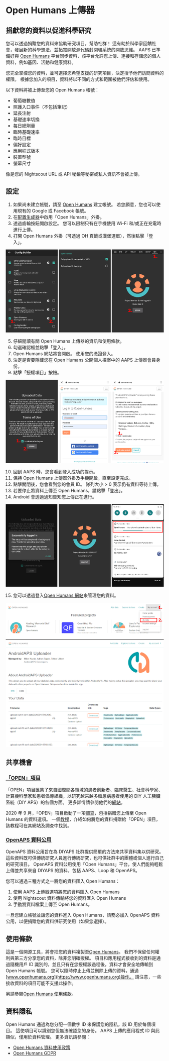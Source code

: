 # Open Humans 上傳器

## 捐獻您的資料以促進科學研究

您可以透過捐贈您的資料來協助研究項目，幫助社群！ 這有助於科學家回饋社會，發展新的科學想法，並拓寬開放源代碼封閉環系統的開放思維。 AAPS 已準備好與 [Open Humans](https://www.openhumans.org) 平台同步資料，該平台允許您上傳、連接和存儲您的個人資料，例如基因、活動和健康資料。

您完全掌控您的資料，並可選擇您希望支援的研究項目，決定授予他們訪問資料的權限。 根據您加入的項目，資料將以不同的方式和範圍被他們評估和使用。

以下資料將被上傳至您的 Open Humans 帳號：

- 葡萄糖數值
- 照護入口事件（不包括筆記）
- 延長注射
- 基礎速率切換
- 每日總劑量
- 臨時基礎速率
- 臨時目標
- 偏好設定
- 應用程式版本
- 裝置型號
- 螢幕尺寸

像是您的 Nightscout URL 或 API 秘鑰等秘密或私人資訊不會被上傳。

## 設定

1. 如果尚未建立帳號，請至 [Open Humans](https://www.openhumans.org) 建立帳號。 若您願意，您也可以使用現有的 Google 或 Facebook 帳號。
2. 在[配置生成器](../Configuration/Config-Builder.md)中啟用「Open Humans」外掛。
3. 透過齒輪按鈕開啟設定。 您可以限制只有在手機使用 Wi-Fi 和/或正在充電時進行上傳。
4. 打開 Open Humans 外掛（可透過 OH 頁籤或漢堡選單），然後點擊「登入」。

![Open Humans 配置生成器](../images/OHUploader1.png)

5. 仔細閱讀有關 Open Humans 上傳器的資訊和使用條款。
6. 勾選確認框並點擊「登入」。
7. Open Humans 網站將會開啟。 使用您的憑證登入。
8. 決定是否要隱藏您在 Open Humans 公開個人檔案中的 AAPS 上傳器會員身份。
9. 點擊「授權項目」按鈕。

![Open Humans 使用條款 + 登入](../images/OHUploader2.png)

10. 回到 AAPS 時，您會看到登入成功的提示。
11. 保持 Open Humans 上傳器外掛及手機開啟，直至設定完成。
12. 點擊關閉後，您會看到您的會員 ID。 隊列大小 > 0 表示仍有資料等待上傳。
13. 若要停止將資料上傳至 Open Humans，請點擊「登出」。
14. Android 會透過通知告知您上傳正在進行。

![Open Humans 完成設定](../images/OHUploader3.png)

15. 您可以透過登入[Open Humans 網站](https://www.openhumans.org)來管理您的資料。

![Open Humans 管理資料](../images/OHWeb.png)

## 共享機會

### [「OPEN」項目](https://www.open-diabetes.eu/)

「OPEN」項目匯集了來自國際間各領域的患者創新者、臨床醫生、社會科學家、計算機科學家和患者倡導組織，以研究越來越多糖尿病患者使用的 DIY 人工胰臟系統（DIY APS）的各個方面。 更多詳情請參閱他們的[網站](https://www.open-diabetes.eu/)。

2020 年 9 月，「OPEN」項目啟動了一項[調查](https://survey.open-diabetes.eu/)，包括捐贈您上傳至 Open Humans 的資料選項。 一個[教程](https://open-diabetes.eu/en/open-survey/survey-tutorials/)，介紹如何將您的資料捐贈給「OPEN」項目，該教程可在其網站及調查中找到。

### [OpenAPS 資料公用](https://www.openhumans.org/activity/openaps-data-commons/)

OpenAPS 資料公用旨在為 DIYAPS 社群提供簡單的方法來共享資料集以供研究。 這些資料既可供傳統研究人員進行傳統研究，也可供社群中的團體或個人進行自己的研究項目。 OpenAPS 資料公用使用「Open Humans」平台，使人們能夠輕鬆上傳並共享來自 DIYAPS 的資料，包括 AAPS、Loop 和 OpenAPS。

您可以通過三種方式之一將您的資料匯入 Open Humans：

1. 使用 AAPS 上傳器選項將您的資料匯入 Open Humans
2. 使用 Nightscout 資料傳輸將您的資料匯入 Open Humans
3. 手動將資料檔案上傳至 Open Humans。

一旦您建立帳號並讓您的資料進入 Open Humans，請務必加入 OpenAPS 資料公用，以便捐贈您的資料供研究使用（如果您選擇）。

## 使用條款

這是一個開源工具，將會把您的資料複製至[Open Humans](https://www.openhumans.org)。 我們不保留任何權利與第三方分享您的資料，除非您明確授權。 項目和應用程式接收到的資料是通過隨機用戶 ID 識別的，並且只有在您授權該過程後，資料才會安全地傳輸到 Open Humans 帳號。 您可以隨時停止上傳並刪除上傳的資料，通過[www.openhumans.org](https://www.openhumans.org)操作。 請注意，一些接收資料的項目可能不支援此操作。

另請參閱[Open Humans 使用條款](https://www.openhumans.org/terms/)。

## 資料隱私

Open Humans 通過為您分配一個數字 ID 來保護您的隱私，該 ID 用於每個項目。 這使項目可以識別您但無法確認您的身份。 AAPS 上傳的應用程式 ID 與此類似，僅用於資料管理。 更多資訊請參閱：

- [Open Humans 資料使用政策](https://www.openhumans.org/data-use/)
- [Open Humans GDPR](https://www.openhumans.org/gdpr/)
